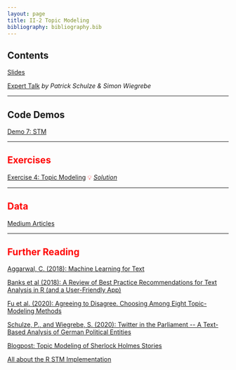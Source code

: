 ```yaml
---
layout: page
title: II-2 Topic Modeling
bibliography: bibliography.bib
---
```


## Contents

[Slides](slides/slides_II_2.pdf)

[Expert Talk](slides/slides_stm.pdf) *by Patrick Schulze & Simon Wiegrebe*

***

## Code Demos

<span style="color: red;">

[Demo 7: STM](demos/topic_modeling_stm.html)

***

## Exercises

[Exercise 4: Topic Modeling](exercises/exercise_topic_modeling_task.ipynb)
💡 [*Solution*](exercises/exercise_topic_modeling_solution.ipynb)

***

## Data

[Medium Articles](data/articles.RDS)

***

## Further Reading

[Aggarwal, C. (2018): Machine Learning for Text](literature/aggarwal_2018.pdf)

[Banks et al (2018): A Review of Best Practice Recommendations for Text Analysis in R (and a User-Friendly App)](literature/banks_etal_2018.pdf)

[Fu et al. (2020): Agreeing to Disagree. Choosing Among Eight Topic-Modeling Methods](literature/fu_etal_2020.pdf)

[Schulze, P., and Wiegrebe, S. (2020): Twitter in the Parliament -- A Text-Based Analysis of German Political Entities](literature/schulze_wiegrebe_2020.pdf)

[Blogpost: Topic Modeling of Sherlock Holmes Stories](https://juliasilge.com/blog/sherlock-holmes-stm/)

[All about the R STM Implementation](https://www.structuraltopicmodel.com/)
